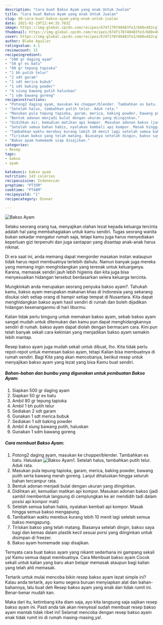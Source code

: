 ```yaml
---
description: "Cara buat Bakso Ayam yang enak Untuk Jualan"
title: "Cara buat Bakso Ayam yang enak Untuk Jualan"
slug: 40-cara-buat-bakso-ayam-yang-enak-untuk-jualan
date: 2021-02-19T12:44:35.763Z
image: https://img-global.cpcdn.com/recipes/674f170748483fe3/680x482cq70/bakso-ayam-foto-resep-utama.jpg
thumbnail: https://img-global.cpcdn.com/recipes/674f170748483fe3/680x482cq70/bakso-ayam-foto-resep-utama.jpg
cover: https://img-global.cpcdn.com/recipes/674f170748483fe3/680x482cq70/bakso-ayam-foto-resep-utama.jpg
author: Blake Aguilar
ratingvalue: 4.1
reviewcount: 15
recipeingredient:
- "500 gr daging ayam"
- "50 gr es batu"
- "80 gr tepung tapioka"
- "1 bh putih telur"
- "2 sdt garam"
- "1 sdt merica bubuk"
- "1 sdt baking powder"
- "4 siung bawang putih haluskan"
- "1 sdm bawang goreng"
recipeinstructions:
- "Potong2 daging ayam, masukan ke chopper/blender. Tambahkan es batu. Haluskan"
- "Setelah halus, tambahkan putih telur. Aduk rata."
- "Masukan pula tepung tapioka, garam, merica, baking powder, bawang putih serta bawang merah goreng. Lanjut dihaluskan hingga seluruh bahan tercampur rata."
- "Bentuk adonan menjadi bulat dengan ukuran yang diinginkan."
- "Didihkan air, kemudian matikan api kompor. Masukan adonan bakso (jadi sambil membentuk langsung di cemplungkan ke air mendidih tadi dalam posisi api kompor mati)"
- "Setelah semua bahan habis, nyalakan kembali api kompor. Masak hingga semua bakso mengapung."
- "Tambahkan waktu merebus kurang lebih 10 menit lagi setelah semua bakso mengapung."
- "Tiriskan bakso yang telah matang. Biasanya setelah dingin, bakso saya bagi dan kemas dalam plastik kecil sesuai porsi yang diinginkan untuk disimpan di freezer."
- "Bakso ayam homemade siap disajikan."
categories:
- Resep
tags:
- bakso
- ayam

katakunci: bakso ayam 
nutrition: 143 calories
recipecuisine: Indonesian
preptime: "PT35M"
cooktime: "PT48M"
recipeyield: "1"
recipecategory: Dinner

---
```



![Bakso Ayam](https://img-global.cpcdn.com/recipes/674f170748483fe3/680x482cq70/bakso-ayam-foto-resep-utama.jpg)

Selaku seorang orang tua, menyajikan olahan lezat kepada keluarga tercinta adalah hal yang membahagiakan untuk kamu sendiri. Tugas seorang  wanita bukan sekadar mengatur rumah saja, tetapi kamu juga harus menyediakan keperluan gizi terpenuhi dan juga santapan yang disantap anak-anak harus nikmat.

Di era  saat ini, anda memang dapat mengorder masakan instan walaupun tidak harus repot membuatnya terlebih dahulu. Namun banyak juga mereka yang memang ingin menghidangkan yang terenak untuk keluarganya. Karena, memasak sendiri jauh lebih higienis dan kita juga bisa menyesuaikan hidangan tersebut berdasarkan selera keluarga tercinta. 



Mungkinkah anda merupakan seorang penyuka bakso ayam?. Tahukah kamu, bakso ayam merupakan makanan khas di Indonesia yang sekarang disukai oleh setiap orang di hampir setiap tempat di Nusantara. Kita dapat menghidangkan bakso ayam hasil sendiri di rumah dan boleh dijadikan hidangan kesenanganmu di hari liburmu.

Kalian tidak perlu bingung untuk memakan bakso ayam, sebab bakso ayam sangat mudah untuk ditemukan dan kamu pun dapat menghidangkannya sendiri di rumah. bakso ayam dapat diolah dengan bermacam cara. Kini pun telah banyak sekali cara kekinian yang menjadikan bakso ayam semakin lebih mantap.

Resep bakso ayam juga mudah sekali untuk dibuat, lho. Kita tidak perlu repot-repot untuk memesan bakso ayam, tetapi Kalian bisa membuatnya di rumah sendiri. Bagi Kita yang akan mencobanya, berikut resep untuk menyajikan bakso ayam yang lezat yang bisa Kamu buat sendiri.

<!--inarticleads1-->

##### Bahan-bahan dan bumbu yang digunakan untuk pembuatan Bakso Ayam:

1. Siapkan 500 gr daging ayam
1. Siapkan 50 gr es batu
1. Ambil 80 gr tepung tapioka
1. Ambil 1 bh putih telur
1. Sediakan 2 sdt garam
1. Gunakan 1 sdt merica bubuk
1. Sediakan 1 sdt baking powder
1. Ambil 4 siung bawang putih, haluskan
1. Gunakan 1 sdm bawang goreng




<!--inarticleads2-->

##### Cara membuat Bakso Ayam:

1. Potong2 daging ayam, masukan ke chopper/blender. Tambahkan es batu. Haluskan
<img src="https://img-global.cpcdn.com/steps/1e611c06f1d17114/160x128cq70/bakso-ayam-langkah-memasak-1-foto.jpg" alt="Bakso Ayam">1. Setelah halus, tambahkan putih telur. Aduk rata.
1. Masukan pula tepung tapioka, garam, merica, baking powder, bawang putih serta bawang merah goreng. Lanjut dihaluskan hingga seluruh bahan tercampur rata.
1. Bentuk adonan menjadi bulat dengan ukuran yang diinginkan.
1. Didihkan air, kemudian matikan api kompor. Masukan adonan bakso (jadi sambil membentuk langsung di cemplungkan ke air mendidih tadi dalam posisi api kompor mati)
1. Setelah semua bahan habis, nyalakan kembali api kompor. Masak hingga semua bakso mengapung.
1. Tambahkan waktu merebus kurang lebih 10 menit lagi setelah semua bakso mengapung.
1. Tiriskan bakso yang telah matang. Biasanya setelah dingin, bakso saya bagi dan kemas dalam plastik kecil sesuai porsi yang diinginkan untuk disimpan di freezer.
1. Bakso ayam homemade siap disajikan.




Ternyata cara buat bakso ayam yang nikamt sederhana ini gampang sekali ya! Kamu semua dapat membuatnya. Cara Membuat bakso ayam Cocok sekali untuk kalian yang baru akan belajar memasak ataupun bagi kalian yang telah ahli memasak.

Tertarik untuk mulai mencoba bikin resep bakso ayam lezat simple ini? Kalau anda tertarik, ayo kamu segera buruan menyiapkan alat dan bahan-bahannya, lalu buat deh Resep bakso ayam yang enak dan tidak rumit ini. Benar-benar mudah kan. 

Maka dari itu, ketimbang kita diam saja, ayo kita langsung saja sajikan resep bakso ayam ini. Pasti anda tak akan menyesal sudah membuat resep bakso ayam mantab tidak ribet ini! Selamat mencoba dengan resep bakso ayam enak tidak rumit ini di rumah masing-masing,ya!.

